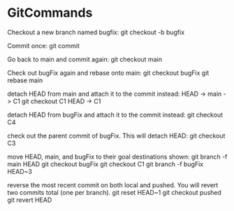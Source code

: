 # GitCommands


Checkout a new branch named bugfix:
git checkout -b bugfix

Commit once:
git commit

Go back to main and commit again:
git checkout main

Check out bugFix again and rebase onto main:
git checkout bugFix
git rebase main

detach HEAD from main and attach it to the commit instead:
HEAD -> main -> C1
git checkout C1
HEAD -> C1

detach HEAD from bugFix and attach it to the commit instead:
git checkout C4

check out the parent commit of bugFix. This will detach HEAD:
git checkout C3

move HEAD, main, and bugFix to their goal destinations shown:
git branch -f main HEAD
git checkout bugFix
git checkout C1
git branch -f bugFix HEAD~3

reverse the most recent commit on both local and pushed. You will revert two commits total (one per branch).
git reset HEAD~1
git checkout pushed
git revert HEAD

